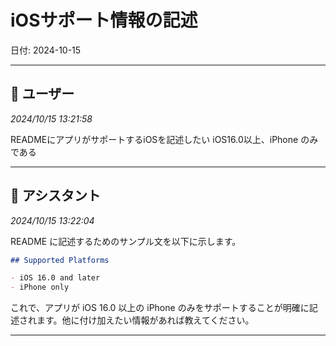 # iOSサポート情報の記述

日付: 2024-10-15

---

## 👤 ユーザー
*2024/10/15 13:21:58*

READMEにアプリがサポートするiOSを記述したい iOS16.0以上、iPhone のみである

---

## 🤖 アシスタント
*2024/10/15 13:22:04*

README に記述するためのサンプル文を以下に示します。

```markdown
## Supported Platforms

- iOS 16.0 and later
- iPhone only
```

これで、アプリが iOS 16.0 以上の iPhone のみをサポートすることが明確に記述されます。他に付け加えたい情報があれば教えてください。

---
